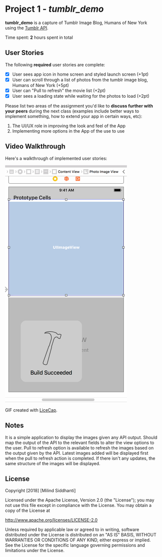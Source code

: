 # Project 1 - *tumblr_demo*

**tumblr_demo** is a capture of Tumblr Image Blog, Humans of New York using the [Tumblr API](https://www.tumblr.com/docs/en/api/v2#posts).

Time spent: **2** hours spent in total

## User Stories

The following **required** user stories are complete:

- [x] User sees app icon in home screen and styled launch screen (+1pt)
- [x] User can scroll through a list of photos from the tumblr image blog, Humans of New York (+5pt)
- [x] User can "Pull to refresh" the movie list (+2pt)
- [x] User sees a loading state while waiting for the photos to load (+2pt)

Please list two areas of the assignment you'd like to **discuss further with your peers** during the next class (examples include better ways to implement something, how to extend your app in certain ways, etc):

1. The UI/UX role in improving the look and feel of the App
2. Implementing more options in the App of the use to use

## Video Walkthrough

Here's a walkthrough of implemented user stories:

<img src='https://github.com/MilindSiddhanti/flix_demo/blob/master/tumblr/tumblr_demo/tumblr_gif.gif' title='Video Walkthrough' width='' alt='Video Walkthrough' />

GIF created with [LiceCap](http://www.cockos.com/licecap/).

## Notes

It is a simple application to display the images given any API output. Should map the output of the API to the relevant fields to alter the view options to the user. Pull to refresh option is available to refresh the images based on the output given by the API. Latest images added will be displayed first when the pull to refresh action is completed. If there isn't any updates, the same structure of the images will be displayed.

## License

Copyright [2018] [Milind Siddhanti]

Licensed under the Apache License, Version 2.0 (the "License");
you may not use this file except in compliance with the License.
You may obtain a copy of the License at

http://www.apache.org/licenses/LICENSE-2.0

Unless required by applicable law or agreed to in writing, software
distributed under the License is distributed on an "AS IS" BASIS,
WITHOUT WARRANTIES OR CONDITIONS OF ANY KIND, either express or implied.
See the License for the specific language governing permissions and
limitations under the License.
